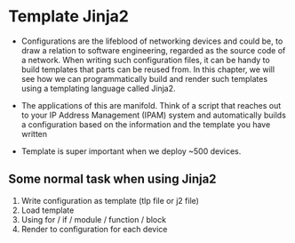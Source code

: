 # Template Jinja2

- Configurations are the lifeblood of networking devices and could be, to draw a relation 
to software engineering, regarded as the source code of a network. When writing such 
configuration files, it can be handy to build templates that parts can be reused from. In 
this chapter, we will see how we can programmatically build and render such templates 
using a templating language called Jinja2.

- The applications of this are manifold. Think of a script that reaches out to your IP Address 
Management (IPAM) system and automatically builds a configuration based on the 
information and the template you have written


- Template is super important when we deploy ~500 devices.

## Some normal task when using Jinja2

1. Write configuration as template (tlp file or j2 file)
2. Load template
3. Using for / if / module / function / block
4. Render to configuration for each device
